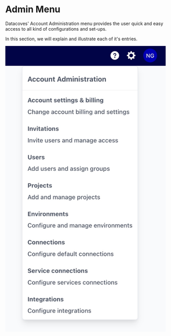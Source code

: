 # Admin Menu

Datacoves' Account Administration menu provides the user quick and easy access to all kind of configurations and set-ups.

In this section, we will explain and illustrate each of it's entries.

![Account Administration](./assets/gear_dropdown.png)

